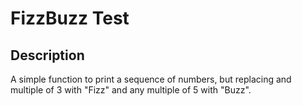 # FizzBuzz Test

## Description
A simple function to print a sequence of numbers, but replacing and multiple of 3 with "Fizz" and any multiple of 5 with "Buzz".